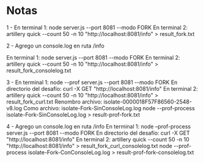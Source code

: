 # Notas

1 -
En terminal 1:   node server.js --port 8081 --modo FORK
En terminal 2:   artillery quick --count 50 -n 10 "http://localhost:8081/info" > result_fork.txt

2 - Agrego un console.log en ruta /info

En terminal 1:   node server.js --port 8081 --modo FORK
En terminal 2:   artillery quick --count 50 -n 10 "http://localhost:8081/info" > result_fork_consolelog.txt


3 -
En terminal 1:   			node --prof server.js --port 8081 --modo FORK
En directorio del desafío:   	curl -X GET "http://localhost:8081/info"
En terminal 2:   artillery quick --count 50 -n 10 "http://localhost:8081/info" > result_fork_curl.txt
Renombro archivo:  isolate-0000018F57F86560-2548-v8.log
Como archivo: isolate-Fork-SinConsoleLog.log
node --prof-process isolate-Fork-SinConsoleLog.log > result-prof-fork.txt

4 - Agrego un console.log en ruta /info
En terminal 1:   node –prof-process server.js --port 8081 --modo FORK
En directorio del desafío:   	curl -X GET "http://localhost:8081/info"
En terminal 2:   artillery quick --count 50 -n 10 "http://localhost:8081/info" > result_fork_curl_consolelog.txt
node --prof-process isolate-Fork-ConConsoleLog.log > result-prof-fork-consolelog.txt

